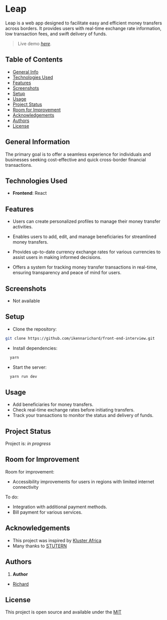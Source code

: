 # Leap

Leap is a web app designed to facilitate easy and efficient money transfers across borders. It provides users with real-time exchange rate information, low transaction fees, and swift delivery of funds.

> Live demo [_here_](https://www.example.com).

## Table of Contents

* [General Info](#general-information)
* [Technologies Used](#technologies-used)
* [Features](#features)
* [Screenshots](#screenshots)
* [Setup](#setup)
* [Usage](#usage)
* [Project Status](#project-status)
* [Room for Improvement](#room-for-improvement)
* [Acknowledgements](#acknowledgements)
* [Authors](#authors)
* [License](#license)

## General Information

The primary goal is to offer a seamless experience for individuals and businesses seeking cost-effective and quick cross-border financial transactions.

## Technologies Used

* __Frontend__: React

## Features

* Users can create personalized profiles to manage their money transfer activities.

* Enables users to add, edit, and manage beneficiaries for streamlined money transfers.

* Provides up-to-date currency exchange rates for various currencies to assist users in making informed decisions.

* Offers a system for tracking money transfer transactions in real-time, ensuring transparency and peace of mind for users.

## Screenshots

* Not available

## Setup

* Clone the repository:

```sh
git clone https://github.com/ikennarichard/front-end-interview.git
```

* Install dependencies:

```sh
  yarn
```

* Start the server:

```sh
  yarn run dev
```

## Usage

* Add beneficiaries for money transfers.
* Check real-time exchange rates before initiating transfers.
* Track your transactions to monitor the status and delivery of funds.

## Project Status

Project is: _in progress_

## Room for Improvement

Room for improvement:

* Accessibility improvements for users in regions with limited internet connectivity

To do:

* Integration with additional payment methods.
* Bill payment for various services.

## Acknowledgements

* This project was inspired by [Kluster Africa](https://www.kluster.africa/klusterthon)
* Many thanks to [STUTERN](https://www.stutern.com)

## Authors

1. **Author**

* [Richard](https://github.com/ikennarichard)

## License

This project is open source and available under the [MIT](./LICENSE)
